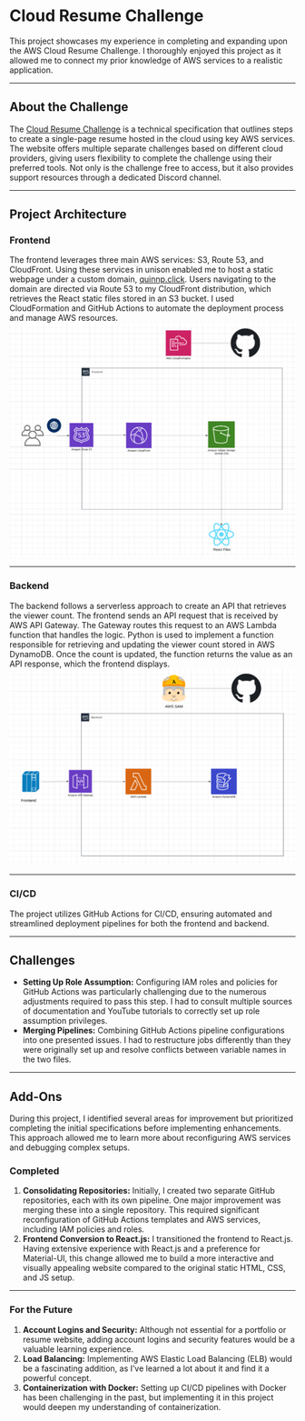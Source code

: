 # Cloud Resume Challenge

This project showcases my experience in completing and expanding upon the AWS Cloud Resume Challenge. I thoroughly enjoyed this project as it allowed me to connect my prior knowledge of AWS services to a realistic application.

---

## About the Challenge

The [Cloud Resume Challenge](https://cloudresumechallenge.dev/) is a technical specification that outlines steps to create a single-page resume hosted in the cloud using key AWS services. The website offers multiple separate challenges based on different cloud providers, giving users flexibility to complete the challenge using their preferred tools. Not only is the challenge free to access, but it also provides support resources through a dedicated Discord channel.

---

## Project Architecture

### Frontend

The frontend leverages three main AWS services: S3, Route 53, and CloudFront. Using these services in unison enabled me to host a static webpage under a custom domain, [quinnp.click](https://quinnp.click). Users navigating to the domain are directed via Route 53 to my CloudFront distribution, which retrieves the React static files stored in an S3 bucket. I used CloudFormation and GitHub Actions to automate the deployment process and manage AWS resources.  
![Frontend-Diagram](repo_resources/Cloud_resume_frontend_diagram.png)

---

### Backend

The backend follows a serverless approach to create an API that retrieves the viewer count. The frontend sends an API request that is received by AWS API Gateway. The Gateway routes this request to an AWS Lambda function that handles the logic. Python is used to implement a function responsible for retrieving and updating the viewer count stored in AWS DynamoDB. Once the count is updated, the function returns the value as an API response, which the frontend displays.  
![Backend-Diagram](repo_resources/Cloud_resume_backend_diagram.png)

---

### CI/CD

The project utilizes GitHub Actions for CI/CD, ensuring automated and streamlined deployment pipelines for both the frontend and backend.

---

## Challenges

- **Setting Up Role Assumption:** Configuring IAM roles and policies for GitHub Actions was particularly challenging due to the numerous adjustments required to pass this step. I had to consult multiple sources of documentation and YouTube tutorials to correctly set up role assumption privileges.
- **Merging Pipelines:** Combining GitHub Actions pipeline configurations into one presented issues. I had to restructure jobs differently than they were originally set up and resolve conflicts between variable names in the two files.

---

## Add-Ons

During this project, I identified several areas for improvement but prioritized completing the initial specifications before implementing enhancements. This approach allowed me to learn more about reconfiguring AWS services and debugging complex setups.

### Completed

1. **Consolidating Repositories:** Initially, I created two separate GitHub repositories, each with its own pipeline. One major improvement was merging these into a single repository. This required significant reconfiguration of GitHub Actions templates and AWS services, including IAM policies and roles.
2. **Frontend Conversion to React.js:** I transitioned the frontend to React.js. Having extensive experience with React.js and a preference for Material-UI, this change allowed me to build a more interactive and visually appealing website compared to the original static HTML, CSS, and JS setup.

---

### For the Future

1. **Account Logins and Security:** Although not essential for a portfolio or resume website, adding account logins and security features would be a valuable learning experience.
2. **Load Balancing:** Implementing AWS Elastic Load Balancing (ELB) would be a fascinating addition, as I’ve learned a lot about it and find it a powerful concept.
3. **Containerization with Docker:** Setting up CI/CD pipelines with Docker has been challenging in the past, but implementing it in this project would deepen my understanding of containerization.
